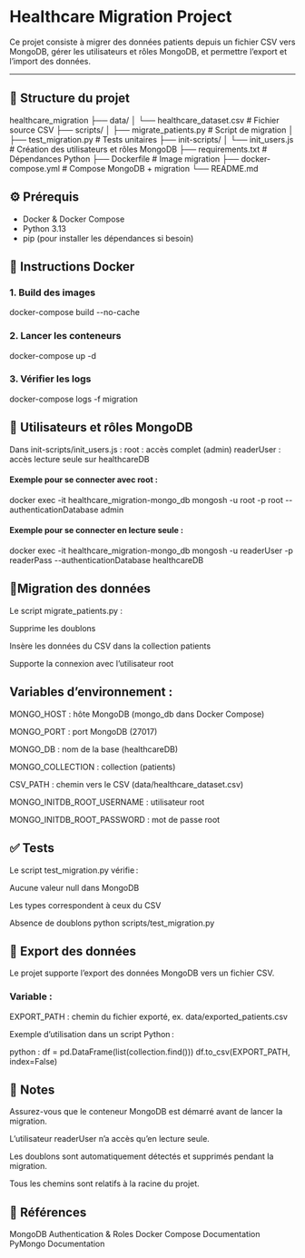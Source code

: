 # Healthcare Migration Project

Ce projet consiste à migrer des données patients depuis un fichier CSV vers MongoDB, gérer les utilisateurs et rôles MongoDB, et permettre l’export et l’import des données.

---

## 📂 Structure du projet

healthcare_migration
├── data/
│ └── healthcare_dataset.csv # Fichier source CSV
├── scripts/
│ ├── migrate_patients.py # Script de migration
│ ├── test_migration.py # Tests unitaires
├── init-scripts/
│ └── init_users.js # Création des utilisateurs et rôles MongoDB
├── requirements.txt # Dépendances Python
├── Dockerfile # Image migration
├── docker-compose.yml # Compose MongoDB + migration
└── README.md



## ⚙️ Prérequis

- Docker & Docker Compose  
- Python 3.13  
- pip (pour installer les dépendances si besoin)



## 🐳 Instructions Docker

### 1. Build des images

docker-compose build --no-cache
### 2. Lancer les conteneurs
docker-compose up -d
### 3. Vérifier les logs
docker-compose logs -f migration

## 🔐 Utilisateurs et rôles MongoDB
Dans init-scripts/init_users.js :
root : accès complet (admin)
readerUser : accès lecture seule sur healthcareDB
#### Exemple pour se connecter avec root :
docker exec -it healthcare_migration-mongo_db mongosh -u root -p root --authenticationDatabase admin
#### Exemple pour se connecter en lecture seule :
docker exec -it healthcare_migration-mongo_db mongosh -u readerUser -p readerPass --authenticationDatabase healthcareDB
## 🚀Migration des données
Le script migrate_patients.py :

Supprime les doublons

Insère les données du CSV dans la collection patients

Supporte la connexion avec l’utilisateur root

## Variables d’environnement :
MONGO_HOST : hôte MongoDB (mongo_db dans Docker Compose)

MONGO_PORT : port MongoDB (27017)

MONGO_DB : nom de la base (healthcareDB)

MONGO_COLLECTION : collection (patients)

CSV_PATH : chemin vers le CSV (data/healthcare_dataset.csv)

MONGO_INITDB_ROOT_USERNAME : utilisateur root

MONGO_INITDB_ROOT_PASSWORD : mot de passe root

## ✅ Tests
Le script test_migration.py vérifie :

Aucune valeur null dans MongoDB

Les types correspondent à ceux du CSV

Absence de doublons
python scripts/test_migration.py

## 💾 Export des données
Le projet supporte l’export des données MongoDB vers un fichier CSV.

### Variable :
EXPORT_PATH : chemin du fichier exporté, ex. data/exported_patients.csv

Exemple d’utilisation dans un script Python :

python : 
df = pd.DataFrame(list(collection.find()))
df.to_csv(EXPORT_PATH, index=False)
## 📌 Notes
Assurez-vous que le conteneur MongoDB est démarré avant de lancer la migration.

L’utilisateur readerUser n’a accès qu’en lecture seule.

Les doublons sont automatiquement détectés et supprimés pendant la migration.

Tous les chemins sont relatifs à la racine du projet.

## 🔗 Références
MongoDB Authentication & Roles
Docker Compose Documentation
PyMongo Documentation